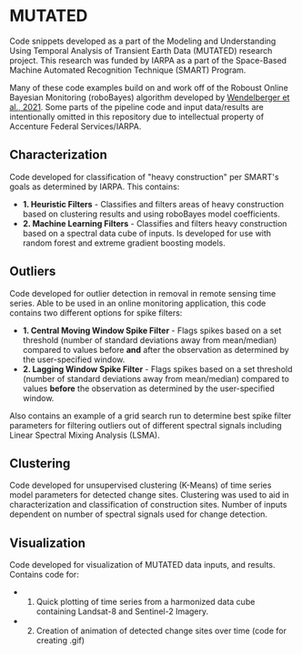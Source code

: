 # MUTATED
Code snippets developed as a part of the Modeling and Understanding Using Temporal Analysis of Transient Earth Data (MUTATED) research project.  This research was funded by IARPA as a part of the Space-Based Machine Automated Recognition Technique (SMART) Program.

Many of these code examples build on and work off of the Roboust Online Bayesian Monitoring (roboBayes) algorithm developed by [Wendelberger et al., 2021](https://arxiv.org/abs/2112.12899?context=stat). Some parts of the pipeline code and input data/results are intentionally omitted in this repository due to intellectual property of Accenture Federal Services/IARPA.

## Characterization
Code developed for classification of "heavy construction" per SMART's goals as determined by IARPA.  This contains:
* **1. Heuristic Filters** - Classifies and filters areas of heavy construction based on clustering results and using roboBayes model coefficients.
* **2. Machine Learning Filters** - Classifies and filters heavy construction based on a spectral data cube of inputs. Is developed for use with random forest and extreme gradient boosting models.

## Outliers
Code developed for outlier detection in removal in remote sensing time series.  Able to be used in an online monitoring application, this code contains two different options for spike filters:
* **1. Central Moving Window Spike Filter** - Flags spikes based on a set threshold (number of standard deviations away from mean/median) compared to values before **and** after the observation as determined by the user-specified window.
* **2. Lagging Window Spike Filter** - Flags spikes based on a set threshold (number of standard deviations away from mean/median) compared to values **before** the observation as determined by the user-specified window.

Also contains an example of a grid search run to determine best spike filter parameters for filtering outliers out of different spectral signals including Linear Spectral Mixing Analysis (LSMA).

## Clustering
Code developed for unsupervised clustering (K-Means) of time series model parameters for detected change sites.  Clustering was used to aid in characterization and classification of construction sites.  Number of inputs dependent on number of spectral signals used for change detection.

## Visualization
Code developed for visualization of MUTATED data inputs, and results. Contains code for: 
* 1. Quick plotting of time series from a harmonized data cube containing Landsat-8 and Sentinel-2 Imagery.
* 2. Creation of animation of detected change sites over time (code for creating .gif)
